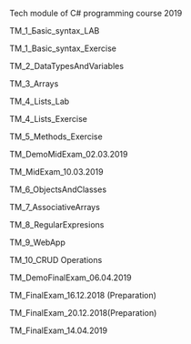 Tech module of C# programming course 2019

TM_1_Бasic_syntax_LAB

TM_1_Basic_syntax_Exercise

TM_2_DataTypesAndVariables

TM_3_Arrays

TM_4_Lists_Lab

TM_4_Lists_Exercise

TM_5_Methods_Exercise

TM_DemoMidExam_02.03.2019

TM_MidExam_10.03.2019

TM_6_ObjectsАndClasses

TM_7_AssociativeArrays

TM_8_RegularExpresions

TM_9_WebApp

TM_10_CRUD Operations

TM_DemoFinalExam_06.04.2019 

TM_FinalExam_16.12.2018 (Preparation)

TM_FinalExam_20.12.2018(Preparation)	

TM_FinalExam_14.04.2019
